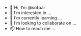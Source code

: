 - 👋 Hi, I’m @sofpar
- 👀 I’m interested in ...
- 🌱 I’m currently learning ...
- 💞️ I’m looking to collaborate on ...
- 📫 How to reach me ...

<!---
sofpar/sofpar is a ✨ special ✨ repository because its `README.md` (this file) appears on your GitHub profile.
You can click the Preview link to take a look at your changes.
--->
